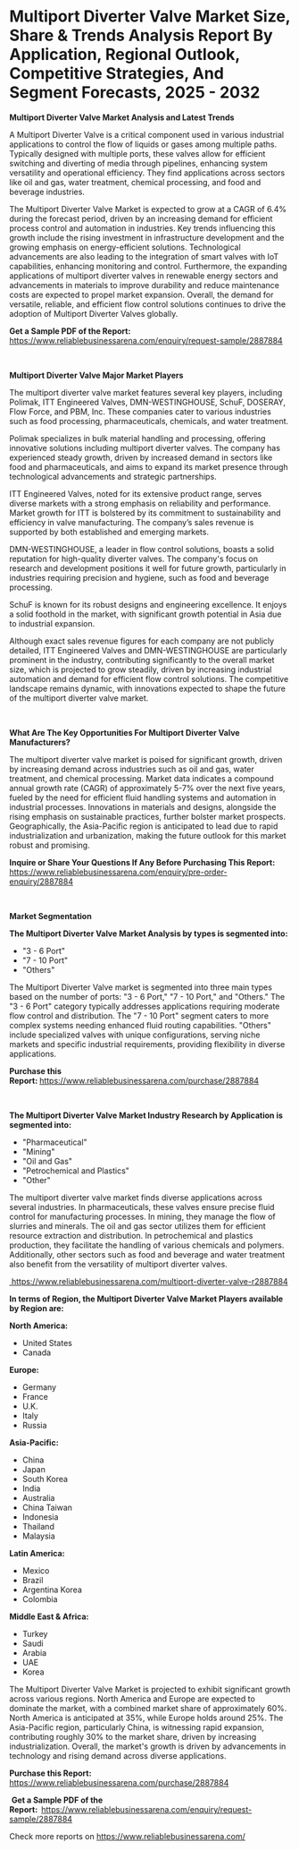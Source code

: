 <p><h1>Multiport Diverter Valve Market Size, Share & Trends Analysis Report By Application, Regional Outlook, Competitive Strategies, And Segment Forecasts, 2025 - 2032</h1></p><p><strong>Multiport Diverter Valve Market Analysis and Latest Trends</strong></p>
<p><p>A Multiport Diverter Valve is a critical component used in various industrial applications to control the flow of liquids or gases among multiple paths. Typically designed with multiple ports, these valves allow for efficient switching and diverting of media through pipelines, enhancing system versatility and operational efficiency. They find applications across sectors like oil and gas, water treatment, chemical processing, and food and beverage industries.</p><p>The Multiport Diverter Valve Market is expected to grow at a CAGR of 6.4% during the forecast period, driven by an increasing demand for efficient process control and automation in industries. Key trends influencing this growth include the rising investment in infrastructure development and the growing emphasis on energy-efficient solutions. Technological advancements are also leading to the integration of smart valves with IoT capabilities, enhancing monitoring and control. Furthermore, the expanding applications of multiport diverter valves in renewable energy sectors and advancements in materials to improve durability and reduce maintenance costs are expected to propel market expansion. Overall, the demand for versatile, reliable, and efficient flow control solutions continues to drive the adoption of Multiport Diverter Valves globally.</p></p>
<p><strong>Get a Sample PDF of the Report:&nbsp;</strong> <a href="https://www.reliablebusinessarena.com/enquiry/request-sample/2887884?utm_campaign=3041&utm_medium=2&utm_source=Github&utm_content=ia&utm_term=14032025&utm_id=multiport-diverter-valve">https://www.reliablebusinessarena.com/enquiry/request-sample/2887884</a></p>
<p>&nbsp;</p>
<p><strong>Multiport Diverter Valve Major Market Players</strong></p>
<p><p>The multiport diverter valve market features several key players, including Polimak, ITT Engineered Valves, DMN-WESTINGHOUSE, SchuF, DOSERAY, Flow Force, and PBM, Inc. These companies cater to various industries such as food processing, pharmaceuticals, chemicals, and water treatment. </p><p>Polimak specializes in bulk material handling and processing, offering innovative solutions including multiport diverter valves. The company has experienced steady growth, driven by increased demand in sectors like food and pharmaceuticals, and aims to expand its market presence through technological advancements and strategic partnerships.</p><p>ITT Engineered Valves, noted for its extensive product range, serves diverse markets with a strong emphasis on reliability and performance. Market growth for ITT is bolstered by its commitment to sustainability and efficiency in valve manufacturing. The company’s sales revenue is supported by both established and emerging markets.</p><p>DMN-WESTINGHOUSE, a leader in flow control solutions, boasts a solid reputation for high-quality diverter valves. The company's focus on research and development positions it well for future growth, particularly in industries requiring precision and hygiene, such as food and beverage processing.</p><p>SchuF is known for its robust designs and engineering excellence. It enjoys a solid foothold in the market, with significant growth potential in Asia due to industrial expansion.</p><p>Although exact sales revenue figures for each company are not publicly detailed, ITT Engineered Valves and DMN-WESTINGHOUSE are particularly prominent in the industry, contributing significantly to the overall market size, which is projected to grow steadily, driven by increasing industrial automation and demand for efficient flow control solutions. The competitive landscape remains dynamic, with innovations expected to shape the future of the multiport diverter valve market.</p></p>
<p>&nbsp;</p>
<p><strong>What Are The Key Opportunities For Multiport Diverter Valve Manufacturers?</strong></p>
<p><p>The multiport diverter valve market is poised for significant growth, driven by increasing demand across industries such as oil and gas, water treatment, and chemical processing. Market data indicates a compound annual growth rate (CAGR) of approximately 5-7% over the next five years, fueled by the need for efficient fluid handling systems and automation in industrial processes. Innovations in materials and designs, alongside the rising emphasis on sustainable practices, further bolster market prospects. Geographically, the Asia-Pacific region is anticipated to lead due to rapid industrialization and urbanization, making the future outlook for this market robust and promising.</p></p>
<p><strong>Inquire or Share Your Questions If Any Before Purchasing This Report:</strong> <a href="https://www.reliablebusinessarena.com/enquiry/pre-order-enquiry/2887884?utm_campaign=3041&utm_medium=2&utm_source=Github&utm_content=ia&utm_term=14032025&utm_id=multiport-diverter-valve">https://www.reliablebusinessarena.com/enquiry/pre-order-enquiry/2887884</a></p>
<p>&nbsp;</p>
<p><strong>Market Segmentation</strong></p>
<p><strong>The Multiport Diverter Valve Market Analysis by types is segmented into:</strong></p>
<p><ul><li>"3 - 6 Port"</li><li>"7 - 10 Port"</li><li>"Others"</li></ul></p>
<p><p>The Multiport Diverter Valve market is segmented into three main types based on the number of ports: "3 - 6 Port," "7 - 10 Port," and "Others." The "3 - 6 Port" category typically addresses applications requiring moderate flow control and distribution. The "7 - 10 Port" segment caters to more complex systems needing enhanced fluid routing capabilities. "Others" include specialized valves with unique configurations, serving niche markets and specific industrial requirements, providing flexibility in diverse applications.</p></p>
<p><strong>Purchase this Report:&nbsp;</strong><a href="https://www.reliablebusinessarena.com/purchase/2887884?utm_campaign=3041&utm_medium=2&utm_source=Github&utm_content=ia&utm_term=14032025&utm_id=multiport-diverter-valve">https://www.reliablebusinessarena.com/purchase/2887884</a></p>
<p>&nbsp;</p>
<p><strong>The Multiport Diverter Valve Market Industry Research by Application is segmented into:</strong></p>
<p><ul><li>"Pharmaceutical"</li><li>"Mining"</li><li>"Oil and Gas"</li><li>"Petrochemical and Plastics"</li><li>"Other"</li></ul></p>
<p><p>The multiport diverter valve market finds diverse applications across several industries. In pharmaceuticals, these valves ensure precise fluid control for manufacturing processes. In mining, they manage the flow of slurries and minerals. The oil and gas sector utilizes them for efficient resource extraction and distribution. In petrochemical and plastics production, they facilitate the handling of various chemicals and polymers. Additionally, other sectors such as food and beverage and water treatment also benefit from the versatility of multiport diverter valves.</p></p>
<p><a href="https://www.reliablebusinessarena.com/multiport-diverter-valve-r2887884?utm_campaign=3041&utm_medium=2&utm_source=Github&utm_content=ia&utm_term=14032025&utm_id=multiport-diverter-valve">&nbsp;https://www.reliablebusinessarena.com/multiport-diverter-valve-r2887884</a></p>
<p><strong>In terms of Region, the Multiport Diverter Valve Market Players available by Region are:</strong></p>
<p>
    <p> <strong> North America: </strong>
        <ul>
            <li>United States</li>
            <li>Canada</li>
        </ul>
        </p> 
    <p> <strong> Europe: </strong>
        <ul>
            <li>Germany</li>
            <li>France</li>
            <li>U.K.</li>
            <li>Italy</li>
            <li>Russia</li>
        </ul>
        </p> 
    <p> <strong> Asia-Pacific: </strong>
        <ul>
            <li>China</li>
            <li>Japan</li>
            <li>South Korea</li>
            <li>India</li>
            <li>Australia</li>
            <li>China Taiwan</li>
            <li>Indonesia</li>
            <li>Thailand</li>
            <li>Malaysia</li>
        </ul>
        </p> 
    <p> <strong> Latin America: </strong>
        <ul>
            <li>Mexico</li>
            <li>Brazil</li>
            <li>Argentina Korea</li>
            <li>Colombia</li>
        </ul>
        </p> 
    <p> <strong> Middle East & Africa: </strong>
        <ul>
            <li>Turkey</li>
            <li>Saudi</li>
            <li>Arabia</li>
            <li>UAE</li>
            <li>Korea</li>
        </ul>
    </p>
    </p>
<p><p>The Multiport Diverter Valve Market is projected to exhibit significant growth across various regions. North America and Europe are expected to dominate the market, with a combined market share of approximately 60%. North America is anticipated at 35%, while Europe holds around 25%. The Asia-Pacific region, particularly China, is witnessing rapid expansion, contributing roughly 30% to the market share, driven by increasing industrialization. Overall, the market's growth is driven by advancements in technology and rising demand across diverse applications.</p></p>
<p><strong>Purchase this Report: </strong><a href="https://www.reliablebusinessarena.com/purchase/2887884?utm_campaign=3041&utm_medium=2&utm_source=Github&utm_content=ia&utm_term=14032025&utm_id=multiport-diverter-valve">https://www.reliablebusinessarena.com/purchase/2887884</a></p>
<p>&nbsp;<strong>Get a Sample PDF of the Report:&nbsp;&nbsp;</strong><a href="https://www.reliablebusinessarena.com/enquiry/request-sample/2887884?utm_campaign=3041&utm_medium=2&utm_source=Github&utm_content=ia&utm_term=14032025&utm_id=multiport-diverter-valve">https://www.reliablebusinessarena.com/enquiry/request-sample/2887884</a></p>
<p><strong></strong></p>
<p>Check more reports on <a href="https://www.reliablebusinessarena.com/?utm_campaign=3041&utm_medium=2&utm_source=Github&utm_content=ia&utm_term=14032025&utm_id=multiport-diverter-valve">https://www.reliablebusinessarena.com/</a></p>
